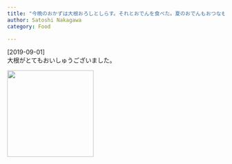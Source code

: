 ```yaml
---
title: "今晩のおかずは大根おろしとしらす。それとおでんを食べた。夏のおでんもおつなもん"
author: Satoshi Nakagawa
category: Food

---
```


[2019-09-01]  
 大根がとてもおいしゅうございました。

<a href="pict/2019-09-01-oden.jpg">
<img src="pict/2019-09-01-oden.jpg" alt="" width="200"/></a>

